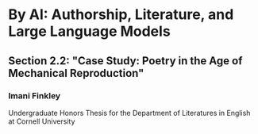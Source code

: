 # By AI: Authorship, Literature, and Large Language Models
## Section 2.2: "Case Study: Poetry in the Age of Mechanical Reproduction"
### Imani Finkley
Undergraduate Honors Thesis for the Department of Literatures in English at Cornell University
